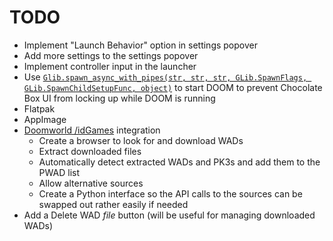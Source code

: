 # TODO
 - Implement "Launch Behavior" option in settings popover
 - Add more settings to the settings popover
 - Implement controller input in the launcher
 - Use [`Glib.spawn_async_with_pipes(str, str, str, GLib.SpawnFlags, GLib.SpawnChildSetupFunc, object)`](https://lazka.github.io/pgi-docs/#GLib-2.0/functions.html#GLib.spawn_async_with_pipes) to start DOOM to prevent Chocolate Box UI from locking up while DOOM is running
 - Flatpak
 - AppImage
 - [Doomworld /idGames](https://www.doomworld.com/idgames/api/) integration
   - Create a browser to look for and download WADs
   - Extract downloaded files
   - Automatically detect extracted WADs and PK3s and add them to the PWAD list
   - Allow alternative sources
   - Create a Python interface so the API calls to the sources can be swapped out rather easily if needed
 - Add a Delete WAD *file* button (will be useful for managing downloaded WADs)
